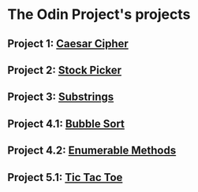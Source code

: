 # The Odin Project's projects

## Project 1: [Caesar Cipher](https://github.com/TheOdinProject/curriculum/blob/master/ruby_programming/basic_ruby/project_building_blocks.md#project-1-caesar-cipher)

## Project 2: [Stock Picker](https://github.com/TheOdinProject/curriculum/blob/master/ruby_programming/basic_ruby/project_building_blocks.md#project-2-stock-picker)

## Project 3: [Substrings](https://github.com/TheOdinProject/curriculum/blob/master/ruby_programming/basic_ruby/project_building_blocks.md#project-3-substrings)

## Project 4.1: [Bubble Sort](https://github.com/GuillaumeOcculy/TheOdinProject/blob/master/bubble_sort/bubble_sort.rb)

## Project 4.2: [Enumerable Methods](https://github.com/GuillaumeOcculy/TheOdinProject/blob/master/enumerable_methods/enumerable_methods.rb)

## Project 5.1: [Tic Tac Toe](https://github.com/GuillaumeOcculy/TheOdinProject/blob/master/tic_tac_toe/tic_tac_toe.rb)
